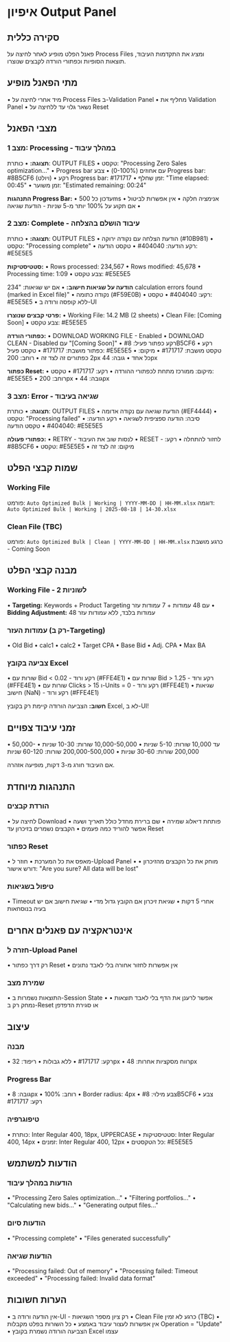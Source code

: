 # איפיון Output Panel

## סקירה כללית

פאנל הפלט מופיע לאחר לחיצה על Process Files ומציג את התקדמות העיבוד, תוצאות הסופיות וכפתורי הורדה לקבצים שנוצרו.

## מתי הפאנל מופיע

• מיד אחרי לחיצה על Process Files ב-Validation Panel
• מחליף את Validation Panel
• נשאר גלוי עד ללחיצה על Reset

## מצבי הפאנל

### מצב 1: Processing - במהלך עיבוד

**תצוגה:**
• כותרת: OUTPUT FILES
• טקסט: "Processing Zero Sales optimization..."
• Progress bar עם אחוזים (0-100%)
• צבע Progress bar: #8B5CF6 (ויולט)
• רקע Progress bar: #171717
• זמן שחלף: "Time elapsed: 00:45"
• זמן משוער: "Estimated remaining: 00:24"

**התנהגות Progress Bar:**
• עדכון כל 500ms
• אנימציה חלקה
• אין אפשרות לביטול
• אם תקוע על 100% יותר מ-5 שניות - הודעת שגיאה

### מצב 2: Complete - עיבוד הושלם בהצלחה

**תצוגה:**
• כותרת: OUTPUT FILES
• הודעת הצלחה עם נקודה ירוקה (#10B981)
• טקסט: "Processing complete"
• רקע הודעה: #404040
• טקסט הודעה: #E5E5E5

**סטטיסטיקות:**
• Rows processed: 234,567
• Rows modified: 45,678
• Processing time: 1:09
• צבע טקסט: #E5E5E5

**הודעה על שגיאות חישוב:**
• אם יש שגיאות: "234 calculation errors found (marked in Excel file)"
• נקודה כתומה (#F59E0B)
• רקע: #404040
• טקסט: #E5E5E5
• ללא קופסה ורודה ב-UI

**פרטי קבצים שנוצרו:**
• Working File: 14.2 MB (2 sheets)
• Clean File: [Coming Soon]
• צבע טקסט: #E5E5E5

**כפתורי הורדה:**
• DOWNLOAD WORKING FILE - Enabled
• DOWNLOAD CLEAN - Disabled עם "[Coming Soon]"
• רקע כפתור פעיל: #8B5CF6
• רקע כפתור מושבת: #171717
• טקסט פעיל: #E5E5E5
• טקסט מושבת: #171717
• מיקום: 2 כפתורים זה לצד זה
• רוחב: 200px כל אחד
• גובה: 44px

**כפתור Reset:**
• מיקום: ממורכז מתחת לכפתורי ההורדה
• רקע: #171717
• טקסט: #E5E5E5
• רוחב: 200px
• גובה: 44px

### מצב 3: Error - שגיאה בעיבוד

**תצוגה:**
• כותרת: OUTPUT FILES
• הודעת שגיאה עם נקודה אדומה (#EF4444)
• טקסט: "Processing failed"
• סיבה: הודעה ספציפית לשגיאה
• רקע הודעה: #404040
• טקסט הודעה: #E5E5E5

**כפתורי פעולה:**
• RETRY - לנסות שוב את העיבוד
• RESET - לחזור להתחלה
• רקע: #8B5CF6
• טקסט: #E5E5E5
• מיקום: זה לצד זה

## שמות קבצי הפלט

### Working File
פורמט: `Auto Optimized Bulk | Working | YYYY-MM-DD | HH-MM.xlsx`
דוגמה: `Auto Optimized Bulk | Working | 2025-08-18 | 14-30.xlsx`

### Clean File (TBC)
פורמט: `Auto Optimized Bulk | Clean | YYYY-MM-DD | HH-MM.xlsx`
כרגע מושבת - Coming Soon

## מבנה קבצי הפלט

### Working File - 2 לשוניות
• **Targeting:** Keywords + Product Targeting עם 48 עמודות + 7 עמודות עזר
• **Bidding Adjustment:** 48 עמודות בלבד, ללא עמודות עזר

### עמודות העזר (רק ב-Targeting)
• Old Bid
• calc1
• calc2
• Target CPA
• Base Bid
• Adj. CPA
• Max BA

### צביעה בקובץ Excel
• שורות עם Bid < 0.02 - רקע ורוד (#FFE4E1)
• שורות עם Bid > 1.25 - רקע ורוד (#FFE4E1)
• שורות עם Clicks > 15 ו-Units = 0 - רקע ורוד (#FFE4E1)
• שגיאות חישוב (NaN) - רקע ורוד (#FFE4E1)

**חשוב:** הצביעה הורודה קיימת רק בקובץ Excel, לא ב-UI!

## זמני עיבוד צפויים

• עד 10,000 שורות: 5-10 שניות
• 10,000-50,000 שורות: 10-30 שניות
• 50,000-200,000 שורות: 30-60 שניות
• 200,000-500,000 שורות: 60-120 שניות

אם העיבוד חורג מ-3 דקות, מופיעה אזהרה.

## התנהגות מיוחדת

### הורדת קבצים
• לחיצה על Download פותחת דיאלוג שמירה
• שם ברירת מחדל כולל תאריך ושעה
• אפשר להוריד כמה פעמים
• הקבצים נשמרים בזיכרון עד Reset

### כפתור Reset
• מאפס את כל המערכת
• חוזר ל-Upload Panel
• מוחק את כל הקבצים מהזיכרון
• דורש אישור: "Are you sure? All data will be lost"

### טיפול בשגיאות
• Timeout אחרי 5 דקות
• שגיאת זיכרון אם הקובץ גדול מדי
• שגיאת חישוב אם יש בעיה בנוסחאות

## אינטראקציה עם פאנלים אחרים

### חזרה ל-Upload Panel
• רק דרך כפתור Reset
• אין אפשרות לחזור אחורה בלי לאבד נתונים

### שמירת מצב
• התוצאות נשמרות ב-Session State
• אפשר לרענן את הדף בלי לאבד תוצאות
• נמחק רק ב-Reset או סגירת הדפדפן

## עיצוב

### מבנה
• רקע: #171717
• ללא גבולות
• ריפוד: 32px
• רווח מסקציות אחרות: 48px

### Progress Bar
• גובה: 8px
• רוחב: 100%
• Border radius: 4px
• צבע מילוי: #8B5CF6
• צבע רקע: #171717

### טיפוגרפיה
• כותרת: Inter Regular 400, 18px, UPPERCASE
• סטטיסטיקות: Inter Regular 400, 14px
• זמנים: Inter Regular 400, 12px
• כל הטקסטים: #E5E5E5

## הודעות למשתמש

### הודעות במהלך עיבוד
• "Processing Zero Sales optimization..."
• "Filtering portfolios..."
• "Calculating new bids..."
• "Generating output files..."

### הודעות סיום
• "Processing complete"
• "Files generated successfully"

### הודעות שגיאה
• "Processing failed: Out of memory"
• "Processing failed: Timeout exceeded"
• "Processing failed: Invalid data format"

## הערות חשובות

• אין הודעה ורודה ב-UI - רק ציון מספר השגיאות
• Clean File כרגע לא זמין (TBC)
• אין אפשרות לעצור עיבוד באמצע
• כל השורות בפלט מקבלות Operation = "Update"
• הצביעה הורודה נשמרת בקובץ Excel עצמו